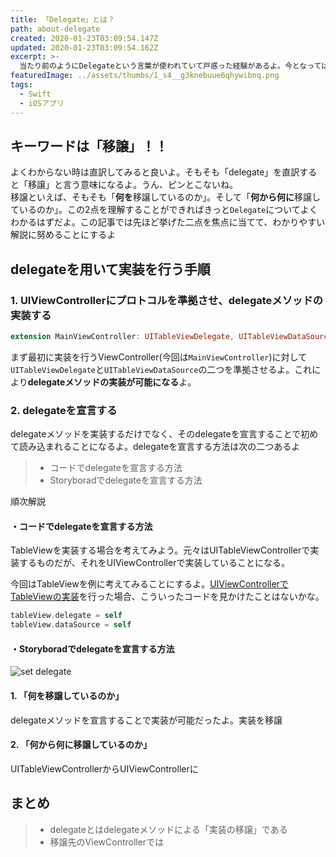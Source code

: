 ```yaml
---
title: 「Delegate」とは？
path: about-delegate
created: 2020-01-23T03:09:54.147Z
updated: 2020-01-23T03:09:54.162Z
excerpt: >-
  当たり前のようにDelegateという言葉が使われていて戸惑った経験があるよ。今となっては感覚的に理解したつもりだけど、整理するためにもわかりやすく文章化してみることにするよ。Delegateについて同じくピンときていない人はぜひ参考にして欲しいよ
featuredImage: ../assets/thumbs/1_s4__g3knebuue6qhywibnq.png
tags:
  - Swift
  - iOSアプリ
---
```



## キーワードは「移譲」！！
よくわからない時は直訳してみると良いよ。そもそも「delegate」を直訳すると「移譲」と言う意味になるよ。うん、ピンとこないね。  
移譲といえば、そもそも「**何を**移譲しているのか」。そして「**何から何に**移譲しているのか」。この2点を理解することができればきっと`Delegate`についてよくわかるはずだよ。この記事では先ほど挙げた二点を焦点に当てて、わかりやすい解説に努めることにするよ


## delegateを用いて実装を行う手順
### 1. UIViewControllerにプロトコルを準拠させ、delegateメソッドの実装する
``` swift
extension MainViewController: UITableViewDelegate, UITableViewDataSource { }
```
まず最初に実装を行うViewController(今回は`MainViewController`)に対して`UITableViewDelegate`と`UITableViewDataSource`の二つを準拠させるよ。これにより**delegateメソッドの実装が可能になる**よ。


### 2. delegateを宣言する
delegateメソッドを実装するだけでなく、そのdelegateを宣言することで初めて読み込まれることになるよ。delegateを宣言する方法は次の二つあるよ

> - コードでdelegateを宣言する方法
> - Storyboradでdelegateを宣言する方法

順次解説

#### ・コードでdelegateを宣言する方法
TableViewを実装する場合を考えてみよう。元々はUITableViewControllerで実装するものだが、それをUIViewControllerで実装していることになる。

今回はTableViewを例に考えてみることにするよ。[UIViewControllerでTableViewの実装](https://saku-program.com/how-to-use-table-view)を行った場合、こういったコードを見かけたことはないかな。

``` swift
tableView.delegate = self
tableView.dataSource = self
```

#### ・Storyboradでdelegateを宣言する方法

![set delegate](https://i.gyazo.com/0d0a44f54540904be473f8ffa917abd1.png)

#### 1. 「何を移譲しているのか」
delegateメソッドを宣言することで実装が可能だったよ。実装を移譲

#### 2. 「何から何に移譲しているのか」
UITableViewControllerからUIViewControllerに

## まとめ
>  - delegateとはdelegateメソッドによる「実装の移譲」である
>  - 移譲先のViewControllerでは
